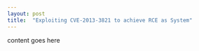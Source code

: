 ```yaml
---
layout: post
title:  "Exploiting CVE-2013-3821 to achieve RCE as System"
---
```


content goes here
